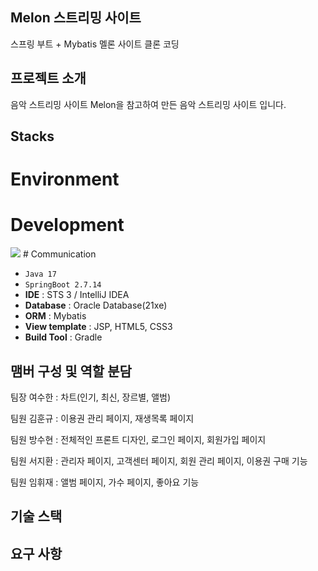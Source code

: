 ## Melon 스트리밍 사이트

스프링 부트 + Mybatis 멜론 사이트 클론 코딩

## 프로젝트 소개
음악 스트리밍 사이트 Melon을 참고하여 만든 음악 스트리밍 사이트 입니다.

## Stacks

# Environment

# Development
<img src="https://img.shields.io/badge/java-007396?style=for-the-badge&logo=java&logoColor=white">
# Communication

- `Java 17`
- `SpringBoot 2.7.14`
- **IDE** : STS 3 / IntelliJ IDEA
- **Database** : Oracle Database(21xe)
- **ORM** : Mybatis
- **View template** : JSP, HTML5, CSS3
- **Build Tool** : Gradle

## 맴버 구성 및 역할 분담
팀장 여수한 : 차트(인기, 최신, 장르별, 앨범)

팀원 김훈규 : 이용권 관리 페이지, 재생목록 페이지

팀원 방수현 : 전체적인 프론트 디자인, 로그인 페이지, 회원가입 페이지

팀원 서지환 : 관리자 페이지, 고객센터 페이지, 회원 관리 페이지, 이용권 구매 기능

팀원 임휘재 : 앨범 페이지, 가수 페이지, 좋아요 기능

## 기술 스택


## 요구 사항
